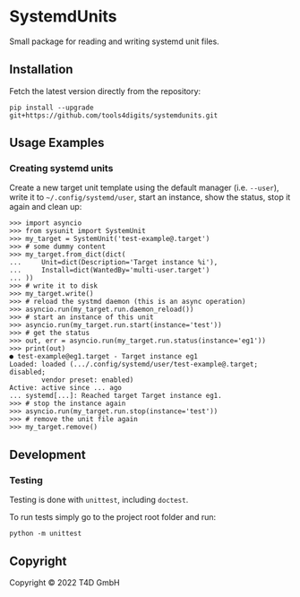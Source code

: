 # SystemdUnits

Small package for reading and writing systemd unit files.

## Installation

Fetch the latest version directly from the repository:

    pip install --upgrade git+https://github.com/tools4digits/systemdunits.git

## Usage Examples

### Creating systemd units

Create a new target unit template using the default manager (i.e. `--user`),
write it to `~/.config/systemd/user`, start an instance, show the status,
stop it again and clean up:

    >>> import asyncio
    >>> from sysunit import SystemUnit
    >>> my_target = SystemUnit('test-example@.target')
    >>> # some dummy content
    >>> my_target.from_dict(dict(
    ...     Unit=dict(Description='Target instance %i'),
    ...     Install=dict(WantedBy='multi-user.target')
    ... ))
    >>> # write it to disk
    >>> my_target.write()
    >>> # reload the systmd daemon (this is an async operation)
    >>> asyncio.run(my_target.run.daemon_reload())
    >>> # start an instance of this unit
    >>> asyncio.run(my_target.run.start(instance='test'))
    >>> # get the status
    >>> out, err = asyncio.run(my_target.run.status(instance='eg1'))
    >>> print(out)
    ● test-example@eg1.target - Target instance eg1
    Loaded: loaded (.../.config/systemd/user/test-example@.target; disabled;
            vendor preset: enabled)
    Active: active since ... ago
    ... systemd[...]: Reached target Target instance eg1.
    >>> # stop the instance again
    >>> asyncio.run(my_target.run.stop(instance='test'))
    >>> # remove the unit file again
    >>> my_target.remove()


## Development
### Testing
Testing is done with `unittest`, including `doctest`.

To run tests simply go to the project root folder and run:

    python -m unittest

## Copyright

Copyright © 2022 T4D GmbH
